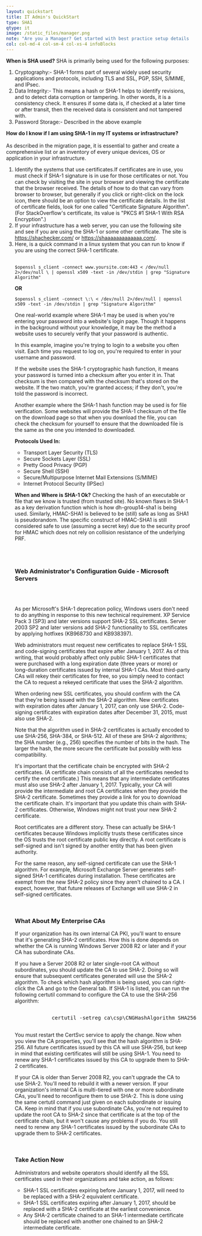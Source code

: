 ```yaml
---
layout: quickstart
title: IT Admin's QuickStart
type: SHA1
qtype: it
image: /static_files/manager.png
note: "Are you a Manager? Get started with best practice setup details above."
col: col-md-4 col-sm-4 col-xs-4 infoBlocks
---
```

 <p id="when">
            <strong>When is SHA used?</strong>
            SHA is primarily being used for the following purposes:
            <ol><li>
                Cryptography:- SHA-1 forms part of several widely used security applications and protocols, including TLS and SSL, PGP, SSH, S/MIME, and IPsec.
              </li>
              <li>
                Data Integrity:- This means a hash or SHA-1 helps to identify revisions, and to detect data corruption or tampering. In other words, it is a consistency check. It ensures if some data is, if checked at a later time or after transit, then the received data is consistent and not tampered with.
              </li>
              <li>
                Password Storage:- Described in the above example
              </li>
            </ol>
          </p>

<p id="identification">
            <strong>How do I know if I am using SHA-1 in my IT systems or infrastructure?</strong><br /> <br />
            As described in the migration page, it is essential to gather and create a comprehensive list or an inventory of every unique devices, OS or application in your infrastructure.
            <ol><li>
                Identify the systems that use certificates.If certificates are in use, you must check if SHA-1 signature is in use for those certificates or not. You can check by visiting the site in your browser and viewing the certificate that the browser received. The details of how to do that can vary from browser to browser, but generally if you click or right-click on the lock icon, there should be an option to view the certificate details. In the list of certificate fields, look for one called "Certificate Signature Algorithm". (For StackOverflow's certificate, its value is "PKCS #1 SHA-1 With RSA Encryption".)
              </li>
              <li>
                If your infrastructure has a web server, you can use the following site and see if you are using the SHA-1 or some other certificate. The site is <a href="https://shachecker.com/">https://shachecker.com/</a> or <a href="https://shaaaaaaaaaaaaa.com/">https://shaaaaaaaaaaaaa.com/</a>.
              </li>
              <li>
                Here, is a quick command in a linux system that you can run to know if you are using the correct SHA-1 certificate.<br><br>
                <pre>
<code>$openssl s_client -connect www.yoursite.com:443 < /dev/null 2>/dev/null \ | openssl x509 -text -in /dev/stdin | grep "Signature Algorithm"</code></pre>
<strong>OR</strong><br>
<pre><code>$openssl s_client -connect \<host\>:\<port\> < /dev/null 2>/dev/null | openssl x509 -text -in /dev/stdin | grep "Signature Algorithm"</code></pre>
          <p>
            One real-world example where SHA-1 may be used is when you're entering your password into a website's login page. Though it happens in the background without your knowledge, it may be the method a website uses to securely verify that your password is authentic.
          </p>
          <p>
            In this example, imagine you're trying to login to a website you often visit. Each time you request to log on, you're required to enter in your username and password.
          </p>
          <p>
            If the website uses the SHA-1 cryptographic hash function, it means your password is turned into a checksum after you enter it in. That checksum is then compared with the checksum that's stored on the website. If the two match, you're granted access; if they don't, you're told the password is incorrect.
          </p>
          <p>
            Another example where the SHA-1 hash function may be used is for file verification. Some websites will provide the SHA-1 checksum of the file on the download page so that when you download the file, you can check the checksum for yourself to ensure that the downloaded file is the same as the one you intended to downloaded.
          </p>

<p id="where">
            <strong>Protocols Used In:</strong>
            <ul>
              <li>Transport Layer Security (TLS)</li>
              <li>Secure Sockets Layer (SSL)</li>
              <li>Pretty Good Privacy (PGP)</li>
              <li>Secure Shell (SSH)</li>
              <li>Secure/Multipurpose Internet Mail Extensions (S/MIME)</li>
              <li>Internet Protocol Security (IPSec)</li>
            </ul>
          </p>
          <p id="whenToUse">
            <strong>When and Where is SHA-1 Ok?</strong>
            Checking the hash of an executable or file that we know is trusted (from trusted site).
            No known flaws in SHA-1 as a key derivation function which is how dh-group14-sha1 is being used.  
            Similarly, HMAC-SHA1 is believed to be (still) safe as long as SHA1 is pseudorandom.   
            The specific construct of HMAC-SHA1 is still considered safe to use (assuming a secret key) due to the security proof for HMAC which does not rely on collision resistance of the underlying PRF.
          </p>

<br /> <br />

<h3>Web Administrator's Configuration Guide - Microsoft Servers</h3>
<br /> <br />
<p>
            As per Microsoft's SHA-1 deprecation policy, Windows users don't need to do anything in response to this new technical requirement. XP Service Pack 3 (SP3) and later versions support SHA-2 SSL certificates. Server 2003 SP2 and later versions add SHA-2 functionality to SSL certificates by applying hotfixes (KB968730 and KB938397).
          </p>
          <p>
            <span class="green">Web administrators must request new certificates to replace SHA-1 SSL and code-signing certificates that expire after January 1, 2017.</span> As of this writing, that would probably affect only public SHA-1 certificates that were purchased with a long expiration date (three years or more) or long-duration certificates issued by internal SHA-1 CAs. Most third-party CAs will rekey their certificates for free, so you simply need to contact the CA to request a rekeyed certificate that uses the SHA-2 algorithm.
          </p>
          <p>
            When ordering new SSL certificates, you should confirm with the CA that they're being issued with the SHA-2 algorithm. New certificates with expiration dates after January 1, 2017, can only use SHA-2. Code-signing certificates with expiration dates after December 31, 2015, must also use SHA-2.
          </p>
          <p>
            Note that the algorithm used in SHA-2 certificates is actually encoded to use SHA-256, SHA-384, or SHA-512. All of these are SHA-2 algorithms; the SHA number (e.g., 256) specifies the number of bits in the hash. The larger the hash, the more secure the certificate but possibly with less compatibility.
          </p>
          <p>
            <span class="green">It's important that the certificate chain be encrypted with SHA-2 certificates. (A certificate chain consists of all the certificates needed to certify the end certificate.)</span> This means that any intermediate certificates must also use SHA-2 after January 1, 2017. Typically, your CA will provide the intermediate and root CA certificates when they provide the SHA-2 certificate. Sometimes they provide a link for you to download the certificate chain. It's important that you update this chain with SHA-2 certificates. Otherwise, Windows might not trust your new SHA-2 certificate.
          </p>
          <p>
            Root certificates are a different story. These can actually be SHA-1 certificates because Windows implicitly trusts these certificates since the OS trusts the root certificate public key directly. A root certificate is self-signed and isn't signed by another entity that has been given authority.
          </p>
          <p>
            For the same reason, any self-signed certificate can use the SHA-1 algorithm. For example, Microsoft Exchange Server generates self-signed SHA-1 certificates during installation. These certificates are exempt from the new SHA-2 policy since they aren't chained to a CA. I expect, however, that future releases of Exchange will use SHA-2 in self-signed certificates.
          </p>

<br />
          <h3 id="enterprise">What About My Enterprise CAs</h3>
          <p>
            If your organization has its own internal CA PKI, you'll want to ensure that it's generating SHA-2 certificates. How this is done depends on whether the CA is running Windows Server 2008 R2 or later and if your CA has subordinate CAs.
          </p>
          <p>
            If you have a Server 2008 R2 or later single-root CA without subordinates, you should update the CA to use SHA-2. Doing so will ensure that subsequent certificates generated will use the SHA-2 algorithm. To check which hash algorithm is being used, you can right-click the CA and go to the General tab. If SHA-1 is listed, you can run the following certutil command to configure the CA to use the SHA-256 algorithm:
            <xmp>
            certutil -setreg ca\csp\CNGHashAlgorithm SHA256
            </xmp>
          </p>
          <p>
            You must restart the CertSvc service to apply the change. Now when you view the CA properties, you'll see that the hash algorithm is SHA-256. All future certificates issued by this CA will use SHA-256, but keep in mind that existing certificates will still be using SHA-1. You need to renew any SHA-1 certificates issued by this CA to upgrade them to SHA-2 certificates.
          </p>
          <p>
            <span class="red">If your CA is older than Server 2008 R2, you can't upgrade the CA to use SHA-2. You'll need to rebuild it with a newer version.</span> If your organization's internal CA is multi-tiered with one or more subordinate CAs, you'll need to reconfigure them to use SHA-2. This is done using the same certutil command just given on each subordinate or issuing CA. Keep in mind that if you use subordinate CAs, you're not required to update the root CA to SHA-2 since that certificate is at the top of the certificate chain, but it won't cause any problems if you do. You still need to renew any SHA-1 certificates issued by the subordinate CAs to upgrade them to SHA-2 certificates.
          </p>

<br />
          <h3 id="action">Take Action Now</h3>
          <p>
            Administrators and website operators should identify all the SSL certificates used in their organizations and take action, as follows:
            <ul>
              <li>
                SHA-1 SSL certificates expiring before January 1, 2017, will need to be replaced with a SHA-2 equivalent certificate.
              </li>
              <li>
                SHA-1 SSL certificates expiring after January 1, 2017, should be replaced with a SHA-2 certificate at the earliest convenience.
              </li>
              <li>
                Any SHA-2 certificate chained to an SHA-1 intermediate certificate should be replaced with another one chained to an SHA-2 intermediate certificate.
              </li>
            </ul>
          </p>
